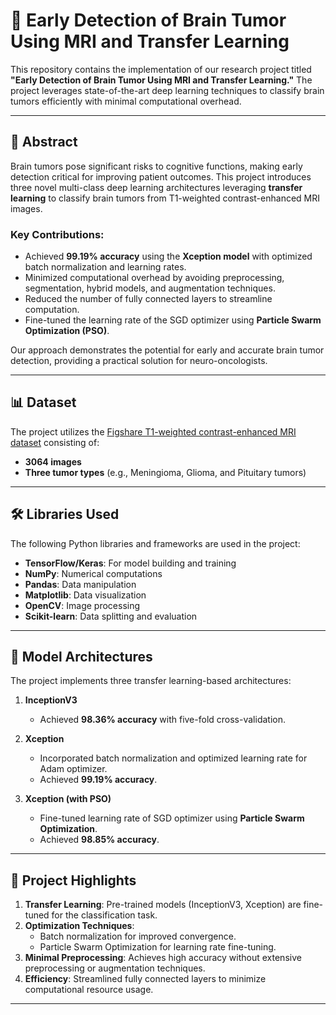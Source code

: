 # 🧠 Early Detection of Brain Tumor Using MRI and Transfer Learning

This repository contains the implementation of our research project titled **"Early Detection of Brain Tumor Using MRI and Transfer Learning."** The project leverages state-of-the-art deep learning techniques to classify brain tumors efficiently with minimal computational overhead. 

---

## 📝 Abstract

Brain tumors pose significant risks to cognitive functions, making early detection critical for improving patient outcomes. This project introduces three novel multi-class deep learning architectures leveraging **transfer learning** to classify brain tumors from T1-weighted contrast-enhanced MRI images. 

### Key Contributions:
- Achieved **99.19% accuracy** using the **Xception model** with optimized batch normalization and learning rates.
- Minimized computational overhead by avoiding preprocessing, segmentation, hybrid models, and augmentation techniques.
- Reduced the number of fully connected layers to streamline computation.
- Fine-tuned the learning rate of the SGD optimizer using **Particle Swarm Optimization (PSO)**.

Our approach demonstrates the potential for early and accurate brain tumor detection, providing a practical solution for neuro-oncologists.

---

## 📊 Dataset

The project utilizes the [Figshare T1-weighted contrast-enhanced MRI dataset](https://figshare.com/articles/dataset/brain_tumor_dataset/1512427) consisting of:
- **3064 images**
- **Three tumor types** (e.g., Meningioma, Glioma, and Pituitary tumors)

---

## 🛠️ Libraries Used

The following Python libraries and frameworks are used in the project:
- **TensorFlow/Keras**: For model building and training
- **NumPy**: Numerical computations
- **Pandas**: Data manipulation
- **Matplotlib**: Data visualization
- **OpenCV**: Image processing
- **Scikit-learn**: Data splitting and evaluation

---

## 🧪 Model Architectures

The project implements three transfer learning-based architectures:
1. **InceptionV3**  
   - Achieved **98.36% accuracy** with five-fold cross-validation.

2. **Xception**  
   - Incorporated batch normalization and optimized learning rate for Adam optimizer.  
   - Achieved **99.19% accuracy**.

3. **Xception (with PSO)**  
   - Fine-tuned learning rate of SGD optimizer using **Particle Swarm Optimization**.  
   - Achieved **98.85% accuracy**.

---

## 🚀 Project Highlights

1. **Transfer Learning**: Pre-trained models (InceptionV3, Xception) are fine-tuned for the classification task.
2. **Optimization Techniques**:
   - Batch normalization for improved convergence.
   - Particle Swarm Optimization for learning rate fine-tuning.
3. **Minimal Preprocessing**: Achieves high accuracy without extensive preprocessing or augmentation techniques.
4. **Efficiency**: Streamlined fully connected layers to minimize computational resource usage.

---

